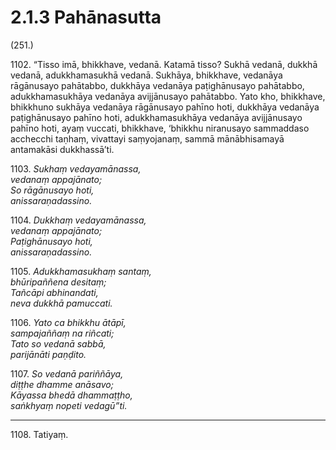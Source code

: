 

# 2.1.3 Pahānasutta




(251.)

1102\. “Tisso imā, bhikkhave, vedanā. Katamā tisso? Sukhā vedanā, dukkhā vedanā, adukkhamasukhā vedanā. Sukhāya, bhikkhave, vedanāya rāgānusayo pahātabbo, dukkhāya vedanāya paṭighānusayo pahātabbo, adukkhamasukhāya vedanāya avijjānusayo pahātabbo. Yato kho, bhikkhave, bhikkhuno sukhāya vedanāya rāgānusayo pahīno hoti, dukkhāya vedanāya paṭighānusayo pahīno hoti, adukkhamasukhāya vedanāya avijjānusayo pahīno hoti, ayaṃ vuccati, bhikkhave, ‘bhikkhu niranusayo sammaddaso acchecchi taṇhaṃ, vivattayi saṃyojanaṃ, sammā mānābhisamayā antamakāsi dukkhassā’ti.

1103\. _Sukhaṃ vedayamānassa,_  
_vedanaṃ appajānato;_  
_So rāgānusayo hoti,_  
_anissaraṇadassino._  


1104\. _Dukkhaṃ vedayamānassa,_  
_vedanaṃ appajānato;_  
_Paṭighānusayo hoti,_  
_anissaraṇadassino._  


1105\. _Adukkhamasukhaṃ santaṃ,_  
_bhūripaññena desitaṃ;_  
_Tañcāpi abhinandati,_  
_neva dukkhā pamuccati._  


1106\. _Yato ca bhikkhu ātāpī,_  
_sampajaññaṃ na riñcati;_  
_Tato so vedanā sabbā,_  
_parijānāti paṇḍito._  


1107\. _So vedanā pariññāya,_  
_diṭṭhe dhamme anāsavo;_  
_Kāyassa bhedā dhammaṭṭho,_  
_saṅkhyaṃ nopeti vedagū”ti._  


---

1108\. Tatiyaṃ.





